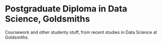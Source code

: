 # Postgraduate Diploma in Data Science, Goldsmiths 

Coursework and other studenty stuff, from recent studies in Data Science at Goldsmiths. 
